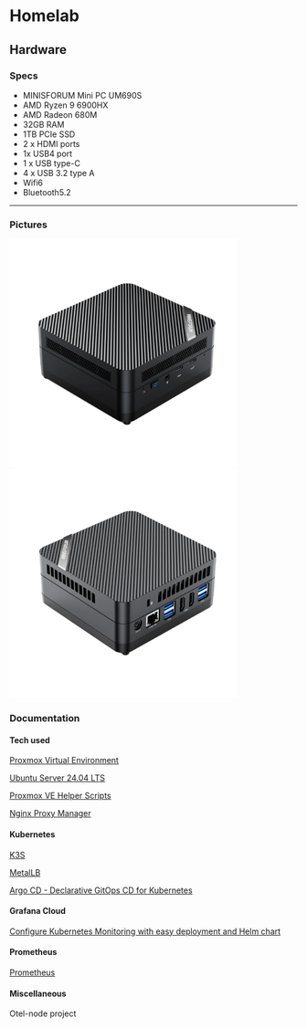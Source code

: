 # Homelab

## Hardware

### Specs

- MINISFORUM Mini PC UM690S
- AMD Ryzen 9 6900HX
- AMD Radeon 680M
- 32GB RAM
- 1TB PCIe SSD
- 2 x HDMI ports
- 1x USB4 port
- 1 x USB type-C
- 4 x USB 3.2 type A
- Wifi6
- Bluetooth5.2

---

### Pictures

<img src="/images/1_b15cc9d9-2b29-4ee7-a370-0c6f577e3f30.jpg" alt="UM690S" width="400"/>
<img src="/images/3_869999e8-1a45-466a-ba7a-988bc3486d59.jpg" alt="UM690S" width="400"/>

### Documentation

#### Tech used

[Proxmox Virtual Environment](https://www.proxmox.com/en/)

[Ubuntu Server 24.04 LTS](https://ubuntu.com/download/server)

[Proxmox VE Helper Scripts](https://tteck.github.io/Proxmox/)

[Nginx Proxy Manager](https://nginxproxymanager.com/)

#### Kubernetes

[K3S](https://k3s.io/)

[MetalLB](https://metallb.universe.tf/)

[Argo CD - Declarative GitOps CD for Kubernetes](https://argo-cd.readthedocs.io/en/stable/)

#### Grafana Cloud

[Configure Kubernetes Monitoring with easy deployment and Helm chart](https://grafana.com/docs/grafana-cloud/monitor-infrastructure/kubernetes-monitoring/configuration/helm-chart-config/)

#### Prometheus

[Prometheus](https://prometheus.io/)

#### Miscellaneous

Otel-node project

